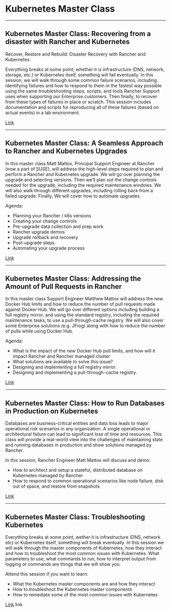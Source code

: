 # Kubernetes Master Class

---

## Kubernetes Master Class: Recovering from a disaster with Rancher and Kubernetes
Recover, Restore and Rebuild:​ Disaster Recovery with Rancher and Kubernetes​

Everything breaks at some point; whether it is infrastructure (DNS, network, storage, etc.) or Kubernetes itself, something will fail eventually. In this session, we will walk through some common failure scenarios, including identifying failures and how to respond to them in the fastest way possible using the same troubleshooting steps, scripts, and tools Rancher Support uses when supporting our Enterprise customers. Then finally, to recover from these types of failures in place or scratch. This session includes documentation and scripts for reproducing all of these failures (based on actual events) in a lab environment.

[Link](./disaster-recovery)

---

## Kubernetes Master Class: A Seamless Approach to Rancher and Kubernetes Upgrades

In this master class Matt Mattox, Principal Support Engineer at Rancher (now a part of SUSE), will address the high-level steps required to plan and perform a Rancher and Kubernetes upgrade. We will go over planning the upgrade and selecting versions. Then we’ll plan out the change controls needed for the upgrade, including the required maintenance windows. We will also walk through different upgrades, including rolling back from a failed upgrade. Finally, We will cover how to automate upgrades.

Agenda:
- Planning your Rancher / k8s versions
- Creating your change controls
- Pre-upgrade data collection and prep work
- Rancher upgrade demos
- Upgrade rollback and recovery
- Post-upgrade steps
- Automating your upgrade process

[Link](./rancher-k8s-upgrades)

---


## Kubernetes Master Class: Addressing the Amount of Pull Requests in Rancher

In this master class Support Engineer Matthew Mattox will address the new Docker Hub limits and how to reduce the number of pull requests made against Docker Hub. We will go over different options including building a full registry mirror, and using the standard registry, including the required maintenance tasks, to use a pull-through-cache registry. We will also cover some Enterprise solutions (e.g. JFrog) along with how to reduce the number of pulls while using Docker Hub.

Agenda:

- What is the impact of the new Docker Hub pull limits, and how will it impact Rancher and Rancher managed cluster
- What solutions are available to solve this issue?
- Designing and implementing a full registry mirror.
- Designing and implementing a pull-through-cache registry.

[Link](./docker-hub-limits)

---

## Kubernetes Master Class: How to Run Databases in Production on Kubernetes
Databases are business-critical entities and data loss leads to major operational risk scenarios in any organization. A single operational or architectural failure can lead to significant loss of time and resources. This class will provide a real-world view into the challenges of maintaining state and running databases in production and show solutions managed by Rancher.

In this session, Rancher Engineer Matt Mattox will discuss and demo:
- How to architect and setup a stateful, distributed database on Kubernetes managed by Rancher
- How to respond to common operational scenarios like node failure, disk out of space, and restore from snapshots

[Link](./databases)

---

## Kubernetes Master Class: Troubleshooting Kubernetes
Everything breaks at some point, wether it is infrastructure (DNS, network etc) or Kubernetes itself, something will break eventually. In this session we will walk through the master components of Kubernetes, how they interact and how to troubleshoot the most common issues with Kubernetes. What parameters to use, what commands to run, how to interpret output from logging or commands are things that we will show you.

Attend this session if you want to learn:
- What the Kubernetes master components are and how they interact
- How to troubleshoot the Kubernetes master components
- How to remediate some of the most common issues with Kubernetes

[Link](./troubleshooting-kubernetes)
link
